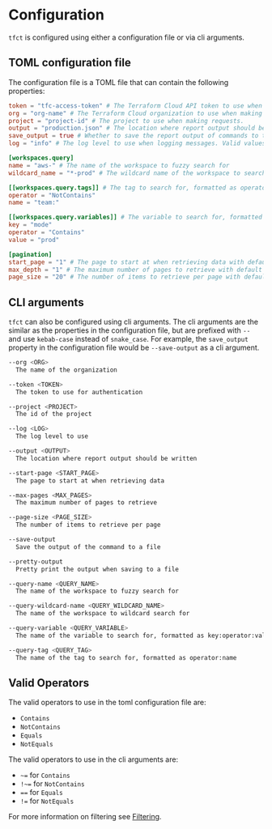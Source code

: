 # Configuration

`tfct` is configured using either a configuration file or via cli arguments. 

## TOML configuration file

The configuration file is a TOML file that can contain the following properties:

```toml
token = "tfc-access-token" # The Terraform Cloud API token to use when making requests.
org = "org-name" # The Terraform Cloud organization to use when making requests.
project = "project-id" # The project to use when making requests.
output = "production.json" # The location where report output should be written
save_output = true # Whether to save the report output of commands to the `output` location.
log = "info" # The log level to use when logging messages. Valid values are `trace`, `debug`, `info`, `warn`, and `error`.

[workspaces.query]
name = "aws-" # The name of the workspace to fuzzy search for
wildcard_name = "*-prod" # The wildcard name of the workspace to search for

[[workspaces.query.tags]] # The tag to search for, formatted as operator:name
operator = "NotContains"
name = "team:"

[[workspaces.query.variables]] # The variable to search for, formatted as key:operator:value
key = "mode"
operator = "Contains"
value = "prod"

[pagination]
start_page = "1" # The page to start at when retrieving data with default of `1` (first page)
max_depth = "1" # The maximum number of pages to retrieve with default of `1` (first page only), 0 for all
page_size = "20" # The number of items to retrieve per page with default of `20` (20 items per page)
```

## CLI arguments

`tfct` can also be configured using cli arguments. The cli arguments are the similar as the properties in the configuration file, 
but are prefixed with `--` and use `kebab-case` instead of `snake_case`. 
For example, the `save_output` property in the configuration file would be `--save-output` as a cli argument.

```bash
--org <ORG>
  The name of the organization

--token <TOKEN>
  The token to use for authentication

--project <PROJECT>
  The id of the project

--log <LOG>
  The log level to use

--output <OUTPUT>
  The location where report output should be written

--start-page <START_PAGE>
  The page to start at when retrieving data

--max-pages <MAX_PAGES>
  The maximum number of pages to retrieve

--page-size <PAGE_SIZE>
  The number of items to retrieve per page

--save-output
  Save the output of the command to a file

--pretty-output
  Pretty print the output when saving to a file

--query-name <QUERY_NAME>
  The name of the workspace to fuzzy search for

--query-wildcard-name <QUERY_WILDCARD_NAME>
  The name of the workspace to wildcard search for

--query-variable <QUERY_VARIABLE>
  The name of the variable to search for, formatted as key:operator:value

--query-tag <QUERY_TAG>
  The name of the tag to search for, formatted as operator:name
```

## Valid Operators

The valid operators to use in the toml configuration file are:

- `Contains`
- `NotContains`
- `Equals`
- `NotEquals`

The valid operators to use in the cli arguments are:

- `~=` for `Contains`
- `!~=` for `NotContains`
- `==` for `Equals`
- `!=` for `NotEquals`

For more information on filtering see [Filtering](./filtering.md).
